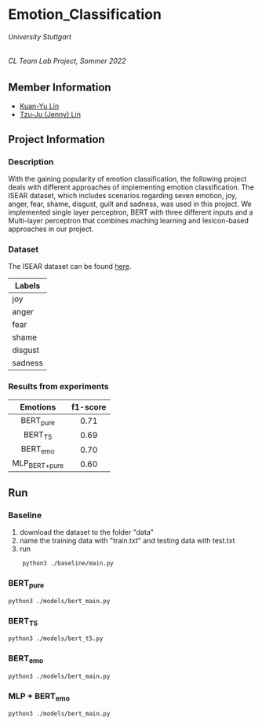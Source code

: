 # Emotion_Classification

###### University Stuttgart
###### CL Team Lab Project, Sommer 2022

## Member Information

* [Kuan-Yu Lin](https://github.com/kuan-yu-lin)
* [Tzu-Ju (Jenny) Lin](https://github.com/TzuJuLin)

## Project Information

### Description

With the gaining popularity of emotion classification, the following project deals with different approaches of implementing emotion classification. The ISEAR dataset, which includes scenarios regarding seven emotion, joy, anger, fear, shame, disgust, guilt and sadness, was used in this project. We implemented single layer perceptron, BERT with three different inputs and a Multi-layer perceptron that combines maching learning and lexicon-based approaches in our project. 

### Dataset

The ISEAR dataset can be found [here](https://www.unige.ch/cisa/research/materials-and-online-research/research-material/).

|Labels|
|------|
|joy|
|anger|
|fear|
|shame|
|disgust|
|sadness|

### Results from experiments

|         Emotions        | f1-score |
|:-----------------------:|:--------:|
|    BERT<sub>pure</sub>  |   0.71   |
|     BERT<sub>T5</sub>   |   0.69   |
|     BERT<sub>emo</sub>  |   0.70   |
| MLP<sub>BERT+pure</sub> |   0.60   |

## Run

### Baseline

1. download the dataset to the folder "data"
2. name the training data with "train.txt" and testing data with test.txt
3. run
```
    python3 ./baseline/main.py
```
### BERT<sub>pure</sub>

    python3 ./models/bert_main.py

### BERT<sub>T5</sub>

    python3 ./models/bert_t5.py

### BERT<sub>emo</sub>

    python3 ./models/bert_main.py

### MLP + BERT<sub>emo</sub>

    python3 ./models/bert_main.py




